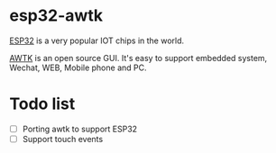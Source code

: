 # esp32-awtk

[ESP32](https://github.com/espressif/esp-idf) is a very popular IOT chips in the world.

[AWTK](https://github.com/zlgopen/awtk) is an open source GUI. It's easy to support embedded system, Wechat, WEB, Mobile phone and PC.


# Todo list
- [ ] Porting awtk to support ESP32
- [ ] Support touch events
